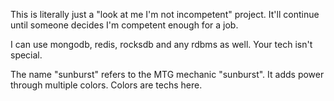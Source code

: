 This is literally just a "look at me I'm not incompetent" project. It'll continue until someone decides I'm competent enough for a job.

I can use mongodb, redis, rocksdb and any rdbms as well. Your tech isn't special.

The name "sunburst" refers to the MTG mechanic "sunburst". It adds power through multiple colors. Colors are techs here.